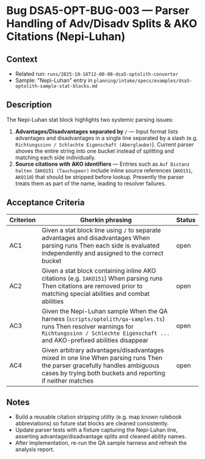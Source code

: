# Bug DSA5-OPT-BUG-003 — Parser Handling of Adv/Disadv Splits & AKO Citations (Nepi-Luhan)

## Context
- Related run: `runs/2025-10-16T12-00-00-dsa5-optolith-converter`
- Sample: "Nepi-Luhan" entry in `planning/intake/specs/examples/dsa5-optolith-sample-stat-blocks.md`

## Description
The Nepi-Luhan stat block highlights two systemic parsing issues:

1. **Advantages/Disadvantages separated by `/`** — Input format lists advantages and disadvantages in a single line separated by a slash (e.g. `Richtungssinn / Schlechte Eigenschaft (Aberglaube)`). Current parser shoves the entire string into one bucket instead of splitting and matching each side individually.
2. **Source citations with AKO identifiers** — Entries such as `Auf Distanz halten IAKO151 (Tauchspeer)` include inline source references (`AKO151`, `AKO110`) that should be stripped before lookup. Presently the parser treats them as part of the name, leading to resolver failures.

## Acceptance Criteria
| Criterion | Gherkin phrasing | Status |
| --- | --- | --- |
| AC1 | Given a stat block line using `/` to separate advantages and disadvantages When parsing runs Then each side is evaluated independently and assigned to the correct bucket | open |
| AC2 | Given a stat block containing inline AKO citations (e.g. `IAKO151`) When parsing runs Then citations are removed prior to matching special abilities and combat abilities | open |
| AC3 | Given the Nepi-Luhan sample When the QA harness (`scripts/optolith/qa-samples.ts`) runs Then resolver warnings for `Richtungssinn / Schlechte Eigenschaft ...` and AKO-prefixed abilities disappear | open |
| AC4 | Given arbitrary advantages/disadvantages mixed in one line When parsing runs Then the parser gracefully handles ambiguous cases by trying both buckets and reporting if neither matches | open |

## Notes
- Build a reusable citation stripping utility (e.g. map known rulebook abbreviations) so future stat blocks are cleaned consistently.
- Update parser tests with a fixture capturing the Nepi-Luhan line, asserting advantage/disadvantage splits and cleaned ability names.
- After implementation, re-run the QA sample harness and refresh the analysis report.
